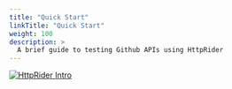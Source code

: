 ```yaml
---
title: "Quick Start"
linkTitle: "Quick Start"
weight: 100
description: >
  A brief guide to testing Github APIs using HttpRider
---
```


[![HttpRider Intro](https://img.youtube.com/vi/jtoxr10SU6A/0.jpg)](https://www.youtube.com/watch?v=jtoxr10SU6A)
